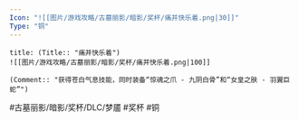 ```yaml
---
Icon: "![[图片/游戏攻略/古墓丽影/暗影/奖杯/痛并快乐着.png|30]]"
Type: "铜"
---
```

```ad-common-bronze-trophy
title: (Title:: "痛并快乐着")
![[图片/游戏攻略/古墓丽影/暗影/奖杯/痛并快乐着.png|100]]

(Comment:: "获得苍白气息技能，同时装备“惊魂之爪 - 九阴白骨”和“女皇之肤 - 羽翼巨蛇”")
```

#古墓丽影/暗影/奖杯/DLC/梦靥 #奖杯 #铜
